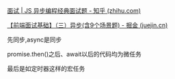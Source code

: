 [面试 | JS 异步编程经典面试题 - 知乎 (zhihu.com)](https://zhuanlan.zhihu.com/p/364696194)

[【前端面试基础】（三）异步(含9个场景题) - 掘金 (juejin.cn)](https://juejin.cn/post/7074906438065192974)

先同步,async是同步

promise.then()之后、await以后的代码均为微任务

最后是如定时器这样的宏任务